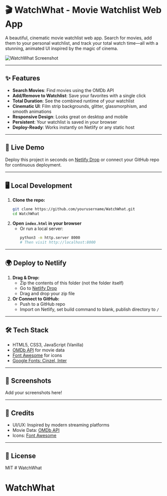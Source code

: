 # 🎬 WatchWhat - Movie Watchlist Web App

A beautiful, cinematic movie watchlist web app. Search for movies, add them to your personal watchlist, and track your total watch time—all with a stunning, animated UI inspired by the magic of cinema.

![WatchWhat Screenshot](screenshot.png)

---

## ✨ Features
- **Search Movies**: Find movies using the OMDb API
- **Add/Remove to Watchlist**: Save your favorites with a single click
- **Total Duration**: See the combined runtime of your watchlist
- **Cinematic UI**: Film strip backgrounds, glitter, glassmorphism, and smooth animations
- **Responsive Design**: Looks great on desktop and mobile
- **Persistent**: Your watchlist is saved in your browser
- **Deploy-Ready**: Works instantly on Netlify or any static host

---

## 🚀 Live Demo
Deploy this project in seconds on [Netlify Drop](https://app.netlify.com/drop) or connect your GitHub repo for continuous deployment.

---

## 🖥️ Local Development

1. **Clone the repo:**
   ```bash
   git clone https://github.com/yourusername/WatchWhat.git
   cd WatchWhat
   ```
2. **Open `index.html` in your browser**
   - Or run a local server:
     ```bash
     python3 -m http.server 8000
     # Then visit http://localhost:8000
     ```

---

## 🌍 Deploy to Netlify
1. **Drag & Drop:**
   - Zip the contents of this folder (not the folder itself)
   - Go to [Netlify Drop](https://app.netlify.com/drop)
   - Drag and drop your zip file
2. **Or Connect to GitHub:**
   - Push to a GitHub repo
   - Import on Netlify, set build command to blank, publish directory to `/`

---

## 🛠️ Tech Stack
- HTML5, CSS3, JavaScript (Vanilla)
- [OMDb API](https://www.omdbapi.com/) for movie data
- [Font Awesome](https://fontawesome.com/) for icons
- [Google Fonts: Cinzel, Inter](https://fonts.google.com/)

---

## 📸 Screenshots
Add your screenshots here!

---

## 📝 Credits
- UI/UX: Inspired by modern streaming platforms
- Movie Data: [OMDb API](https://www.omdbapi.com/)
- Icons: [Font Awesome](https://fontawesome.com/)

---

## 📄 License
MIT # WatchWhat
# WatchWhat
